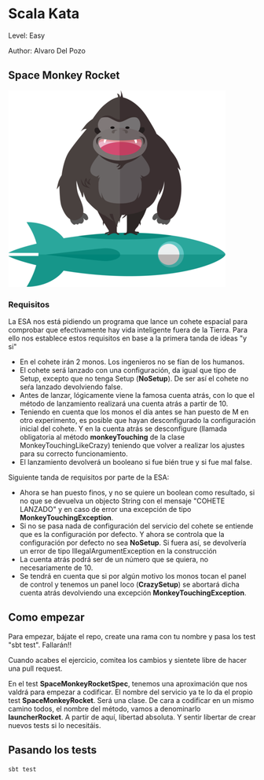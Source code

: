 # Scala Kata

Level: Easy

Author: Alvaro Del Pozo

## Space Monkey Rocket 

![alt text](https://github.com/5u5iu5/monkeyRocketTdd/blob/master/src/images/monkeyrocket.png "Logo")

### Requisitos

La ESA nos está pidiendo un programa que lance un cohete espacial para comprobar que efectivamente hay vida inteligente fuera de la Tierra. 
Para ello nos establece estos requisitos en base a la primera tanda de ideas "y si"

- En el cohete irán 2 monos. Los ingenieros no se fían de los humanos. 
- El cohete será lanzado con una configuración, da igual que tipo de Setup, excepto que no tenga Setup (**NoSetup**). De ser así el cohete no seŕa lanzado devolviendo false.
- Antes de lanzar, lógicamente viene la famosa cuenta atrás, con lo que el método de lanzamiento realizará una cuenta atrás a partir de 10.
- Teniendo en cuenta que los monos el día antes se han puesto de M en otro experimento, es posible que hayan desconfigurado la configuración inicial del cohete.
Y en la cuenta atrás se desconfigure (llamada obligatoria al método **monkeyTouching** de la clase MonkeyTouchingLikeCrazy) teniendo que volver a realizar los ajustes para su correcto funcionamiento.
- El lanzamiento devolverá un booleano si fue bién true y si fue mal false.

Siguiente tanda de requisitos por parte de la ESA:

- Ahora se han puesto finos, y no se quiere un boolean como resultado, si no que se devuelva un objecto String con el mensaje "COHETE LANZADO" y en caso de error una excepción de tipo __MonkeyTouchingException__.
- Si no se pasa nada de configuración del servicio del cohete se entiende que es la configuración por defecto. Y ahora se controla que la configuración por defecto no sea __NoSetup__. Si fuera así, se devolvería un error de tipo IllegalArgumentException en la construcción 
- La cuenta atrás podrá ser de un número que se quiera, no necesariamente de 10.
- Se tendrá en cuenta que si por algún motivo los monos tocan el panel de control y tenemos un panel loco (__CrazySetup__) se abortará dicha cuenta atrás devolviendo una excepción __MonkeyTouchingException__.


## Como empezar

Para empezar, bájate el repo, create una rama con tu nombre y pasa los test "sbt test". Fallarán!!

Cuando acabes el ejercicio, comitea los cambios y sientete libre de hacer una pull request.

En el test **SpaceMonkeyRocketSpec**, tenemos una aproximación que nos valdrá para empezar a codificar. El nombre del servicio ya te lo da el propio test __SpaceMonkeyRocket__. Será una clase.
De cara a codificar en un mismo camino todos, el nombre del método, vamos a denominarlo **launcherRocket**. A partir de aquí, libertad absoluta. 
Y sentir libertar de crear nuevos tests si lo necesitáis.

## Pasando los tests

```
sbt test
```

